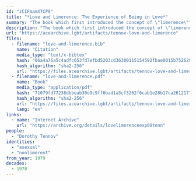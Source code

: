 ```yaml
---
id: "zCIFmamX7CP9"
title: "*Love and Limerence: The Experience of Being in Love*"
summary: "The book which first introduced the concept of \"limerence\""
description: "The book which first introduced the concept of \"limerence,\" in which the author explains that nonlimerence may include not experiencing sexual attraction"
url: "https://acearchive.lgbt/artifacts/tennov-love-and-limerence"
files:
  - filename: "love-and-limerence.bib"
    name: "Citation"
    media_type: "text/x-bibtex"
    hash: "06a4a76a5c4adfc653fd7efbd5203cd36300115154592fbae0015b7526292c45"
    hash_algorithm: "sha2-256"
    url: "https://files.acearchive.lgbt/artifacts/tennov-love-and-limerence/love-and-limerence.bib"
  - filename: "love-and-limerence.pdf"
    name: "Book"
    media_type: "application/pdf"
    hash: "71079fd77238dbbeab30e9c9ff6bad1a3cf3262f6cab1e28b17ca2612177014e"
    hash_algorithm: "sha2-256"
    url: "https://files.acearchive.lgbt/artifacts/tennov-love-and-limerence/love-and-limerence.pdf"
    lang: "en"
links:
  - name: "Internet Archive"
    url: "https://archive.org/details/lovelimerenceexp00tenn"
people:
  - "Dorothy Tennov"
identities:
  - "asexual"
  - "nonlimerent"
from_year: 1979
decades:
  - 1970
---
```

